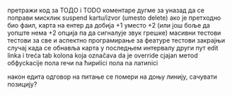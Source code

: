претражи код за ТОДО i TODO коментаре
дугме за уназад да се поправи мисклик
suspend kartu/izvor (umesto delete)
ако је претходно био фаил, карта на ентер да добија +1 уместо +2 (или још боље да уопште нема +2 опција па да сигналује звук грешке)
масивни тестови
тестови за све и аспектно програмирање за феатуре
тестови закрајњи случај када се обнавља карта у последњем интервалу други пут
edit linka i treća tab kolona koja označava da je override
сјаjan метod обфусkacije пола reчи na ћириlici пола na латиnici


након едита одговор на питање се помери на доњу линију, сачувати позицију?
